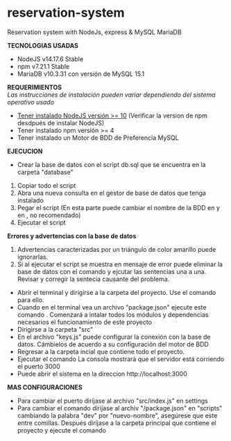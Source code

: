 # reservation-system
Reservation system with NodeJs, express &amp; MySQL MariaDB

<b>TECNOLOGIAS USADAS</b>
- NodeJS v14.17.6 Stable
- npm v7.21.1 Stable
- MariaDB v10.3.31 con versión de MySQL 15.1

<b>REQUERIMIENTOS</b><br>
<i>Las instrucciones de instalación pueden variar dependiendo del sistema operativo usado</i>
- <a href="https://nodejs.org/en/">Tener instalado NodeJS versión >= 10</a> (Verificar la version de npm desdpués de instalar NodeJS)
- Tener instalado npm versión >= 4
- Tener instalado un Motor de BDD de Preferencia MySQL

<b>EJECUCION</b>
- Crear la base de datos con el script db.sql que se encuentra en la carpeta "database"
<ol>
  <li>Copiar todo el script </li>
  <li>Abra una nueva consulta en el gestor de base de datos que tenga instalado</li>
  <li>Pegar el script (En esta parte puede cambiar el nombre de la BDD en <CREATE DATABSE nuevo_nombre> y en <USE nuevo_nombre>, no recomendado)</li>
  <li>Ejecutar el script</li>
</ol>
  
  <b>Errores y advertencias con la base de datos</b>
    <ol>
      <li>Advertencias caracterizadas por un triángulo de color amarillo puede ignorarlas. </li>
      <li>Si al ejecutar el script se muestra en mensaje de error puede eliminar la base de datos con el comando <DROP DATABASE nombre_de_la_BDD> y ejcutar las sentencias una a una. Revisar y corregir la sentecia causante del problema.</li>
    </ol>
- Abrir el terminal y dirigirse a la carpeta del proyecto. Use el comando <cd> para ello.
- Cuando en el terminal vea un archivo "package.json" ejecute este comando <npm install package.json>. Comenzará a intalar todos los módulos y dependencias necesarios el funcionamiento de este proyecto
- Dirigirse a la carpeta "src"
- En el archivo "keys.js" puede configurar la conexión con la base de datos. Cámbielos de acuerdo a su configuración del motor de BDD
- Regresar a la carpeta incial que contiene todo el proyecto.
- Ejecutar el comando <npm run dev> La consola mostrará que el servidor está corriendo el puerto 3000
- Puede abrir el sistema en la direccion http://localhost:3000

<b>MAS CONFIGURACIONES</b>
- Para cambiar el puerto diríjase al archivo "src/index.js" en settings
- Para cambiar el comando <npm run dev> diríjase al archiv "/package.json" en "scripts"  cambiando la palabra "dev" por "nuevo-nombre", asegúrese que este entre comillas. Después diríjase a la carpeta principal que contiene el proyecto y ejecute el comando <npm run nuevo-nombre>
    



